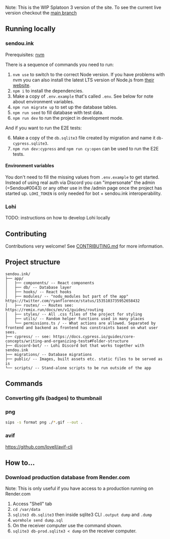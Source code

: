 Note: This is the WIP Splatoon 3 version of the site. To see the current live version checkout the [main branch](https://github.com/Sendouc/sendou.ink/tree/main)

## Running locally

### sendou.ink

Prerequisites: [nvm](https://github.com/nvm-sh/nvm)

There is a sequence of commands you need to run:

1. `nvm use` to switch to the correct Node version. If you have problems with nvm you can also install the latest LTS version of Node.js from [their website](https://nodejs.org/en/).
2. `npm i` to install the dependencies.
3. Make a copy of `.env.example` that's called `.env`. See below for note about environment variables.
4. `npm run migrate up` to set up the database tables.
5. `npm run seed` to fill database with test data.
6. `npm run dev` to run the project in development mode.

And if you want to run the E2E tests:

6. Make a copy of the `db.sqlite3` file created by migration and name it `db-cypress.sqlite3`.
7. `npm run dev:cypress` and `npm run cy:open` can be used to run the E2E tests.

#### Environment variables

You don't need to fill the missing values from `.env.example` to get started. Instead of using real auth via Discord you can "impersonate" the admin (=Sendou#0043) or any other use in the /admin page once the project has started up. `LOHI_TOKEN` is only needed for bot + sendou.ink interoperability.

### Lohi

TODO: instructions on how to develop Lohi locally

## Contributing

Contributions very welcome! See [CONTRIBUTING.md](./CONTRIBUTING.md) for more information.

## Project structure

```
sendou.ink/
├── app/
│   ├── components/ -- React components
│   ├── db/ -- Database layer
│   ├── hooks/ -- React hooks
│   ├── modules/ -- "nodu_modules but part of the app" https://twitter.com/ryanflorence/status/1535103735952658432
│   ├── routes/ -- Routes see: https://remix.run/docs/en/v1/guides/routing
│   ├── styles/ -- All .css files of the project for styling
│   ├── utils/ -- Random helper functions used in many places
│   └── permissions.ts / -- What actions are allowed. Separated by frontend and backend as frontend has constraints based on what user sees.
├── cypress/ -- see: https://docs.cypress.io/guides/core-concepts/writing-and-organizing-tests#Folder-structure
├── discord-bot/ -- Lohi Discord bot that works together with sendou.ink
├── migrations/ -- Database migrations
├── public/ -- Images, built assets etc. static files to be served as is
└── scripts/ -- Stand-alone scripts to be run outside of the app
```

## Commands

### Converting gifs (badges) to thumbnail

### png

```bash
sips -s format png ./*.gif --out .
```

### avif

https://github.com/lovell/avif-cli

## How to...

### Download production database from Render.com

Note: This is only useful if you have access to a production running on Render.com

1. Access "Shell" tab
2. `cd /var/data`
3. `sqlite3 db.sqlite3` then inside sqlite3 CLI `.output dump` and `.dump`
4. `wormhole send dump.sql`
5. On the receiver computer use the command shown.
6. `sqlite3 db-prod.sqlite3 < dump` on the receiver computer.